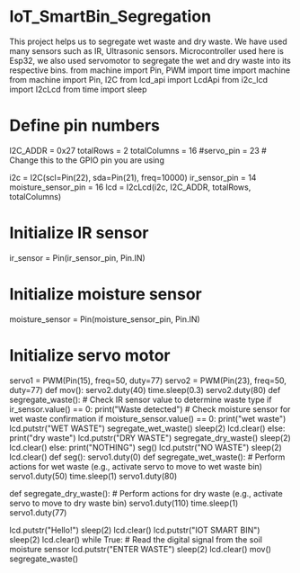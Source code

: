# IoT_SmartBin_Segregation
This project helps us to segregate wet waste and dry waste. We have used many sensors such as IR, Ultrasonic sensors. Microcontroller used here is Esp32, we also used servomotor to segregate the wet and dry waste into its respective bins.
from machine import Pin, PWM
import time
import machine
from machine import Pin, I2C
from lcd_api import LcdApi
from i2c_lcd import I2cLcd
from time import sleep

# Define pin numbers
I2C_ADDR = 0x27
totalRows = 2
totalColumns = 16
#servo_pin = 23  # Change this to the GPIO pin you are using

i2c = I2C(scl=Pin(22), sda=Pin(21), freq=10000)
ir_sensor_pin = 14
moisture_sensor_pin = 16
lcd = I2cLcd(i2c, I2C_ADDR, totalRows, totalColumns)
# Initialize IR sensor
ir_sensor = Pin(ir_sensor_pin, Pin.IN)

# Initialize moisture sensor
moisture_sensor = Pin(moisture_sensor_pin, Pin.IN)

# Initialize servo motor
servo1 = PWM(Pin(15), freq=50, duty=77)
servo2 = PWM(Pin(23), freq=50, duty=77)
def mov():
    servo2.duty(40)
    time.sleep(0.3)
    servo2.duty(80)
def segregate_waste():
    # Check IR sensor value to determine waste type
    if ir_sensor.value() == 0:
        print("Waste detected")
        # Check moisture sensor for wet waste confirmation
        if moisture_sensor.value() == 0:
            print("wet waste")
            lcd.putstr("WET WASTE")
            segregate_wet_waste()
            sleep(2)
            lcd.clear()
        else:
            print("dry waste")
            lcd.putstr("DRY WASTE")
            segregate_dry_waste()
            sleep(2)
            lcd.clear()
    else:
        print("NOTHING")
        seg()
        lcd.putstr("NO WASTE")
        sleep(2)
        lcd.clear()
def seg():
    servo1.duty(0)
def segregate_wet_waste():
    # Perform actions for wet waste (e.g., activate servo to move to wet waste bin)
    servo1.duty(50)
    time.sleep(1)
    servo1.duty(80)

def segregate_dry_waste():
    # Perform actions for dry waste (e.g., activate servo to move to dry waste bin)
    servo1.duty(110)
    time.sleep(1)
    servo1.duty(77)


lcd.putstr("Hello!")
sleep(2)
lcd.clear()
lcd.putstr("IOT SMART BIN")
sleep(2)
lcd.clear()
while True:
    # Read the digital signal from the soil moisture sensor
    lcd.putstr("ENTER WASTE")
    sleep(2)
    lcd.clear()
    mov()
    segregate_waste()
